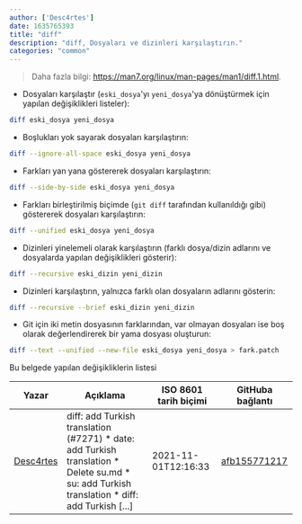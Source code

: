 ```yaml
---
author: ['Desc4rtes']
date: 1635765393
title: "diff"
description: "diff, Dosyaları ve dizinleri karşılaştırın."
categories: "common"
---
```

> Daha fazla bilgi: <https://man7.org/linux/man-pages/man1/diff.1.html>.

- Dosyaları karşılaştır (`eski_dosya`'yı `yeni_dosya`'ya dönüştürmek için yapılan değişiklikleri listeler):

```bash
diff eski_dosya yeni_dosya
```

- Boşlukları yok sayarak dosyaları karşılaştırın:

```bash
diff --ignore-all-space eski_dosya yeni_dosya
```

- Farkları yan yana göstererek dosyaları karşılaştırın:

```bash
diff --side-by-side eski_dosya yeni_dosya
```

- Farkları birleştirilmiş biçimde (`git diff` tarafından kullanıldığı gibi) göstererek dosyaları karşılaştırın:

```bash
diff --unified eski_dosya yeni_dosya
```

- Dizinleri yinelemeli olarak karşılaştırın (farklı dosya/dizin adlarını ve dosyalarda yapılan değişiklikleri gösterir):

```bash
diff --recursive eski_dizin yeni_dizin
```

- Dizinleri karşılaştırın, yalnızca farklı olan dosyaların adlarını gösterin:

```bash
diff --recursive --brief eski_dizin yeni_dizin
```

- Git için iki metin dosyasının farklarından, var olmayan dosyaları ise boş olarak değerlendirerek bir yama dosyası oluşturun:

```bash
diff --text --unified --new-file eski_dosya yeni_dosya > fark.patch
```
Bu belgede yapılan değişikliklerin listesi


Yazar | Açıklama | ISO 8601 tarih biçimi | GitHuba bağlantı
------|-----|-----|-----
[Desc4rtes](mailto:cheryyblossom.ai@gmail.com) | diff: add Turkish translation (#7271) * date: add Turkish translation * Delete su.md * su: add Turkish translation * diff: add Turkish [...] | 2021-11-01T12:16:33 | [afb155771217](https://github.com/tldr-pages/tldr/commit/afb1557712174f5e6d370fbd6eee03b51c798ae2)

